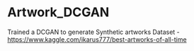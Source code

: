 # Artwork_DCGAN
Trained a DCGAN to generate Synthetic artworks
Dataset - https://www.kaggle.com/ikarus777/best-artworks-of-all-time
